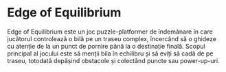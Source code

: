 # Edge of Equilibrium
Edge of Equilibrium este un joc puzzle-platformer de îndemânare în care jucătorul controlează o bilă pe un traseu complex, încercând să o ghideze cu atenție de la un punct de pornire până la o destinație finală. Scopul principal al jocului este să menții bila în echilibru și să eviți să cadă de pe traseu, totodată depășind obstacole și colectând puncte sau power-up-uri.
